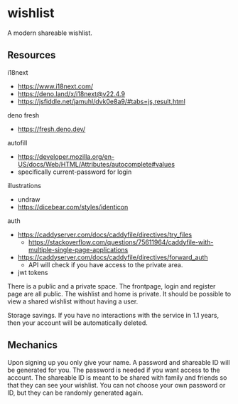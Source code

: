 # wishlist
A modern shareable wishlist.

## Resources
i18next
- https://www.i18next.com/
- https://deno.land/x/i18next@v22.4.9
- https://jsfiddle.net/jamuhl/dvk0e8a9/#tabs=js,result,html

deno fresh
- https://fresh.deno.dev/

autofill
- https://developer.mozilla.org/en-US/docs/Web/HTML/Attributes/autocomplete#values
- specifically current-password for login

illustrations
- undraw
- https://dicebear.com/styles/identicon

auth
- https://caddyserver.com/docs/caddyfile/directives/try_files
  - https://stackoverflow.com/questions/75611964/caddyfile-with-multiple-single-page-applications
- https://caddyserver.com/docs/caddyfile/directives/forward_auth
  - API will check if you have access to the private area.
- jwt tokens

There is a public and a private space. The frontpage, login and register page are all public. The wishlist and home is private. It should be possible to view a shared wishlist without having a user.

Storage savings. If you have no interactions with the service in 1.1 years, then your account will be automatically deleted.

## Mechanics
Upon signing up you only give your name. A password and shareable ID will be generated for you. The password is needed if you want access to the account. The shareable ID is meant to be shared with family and friends so that they can see your wishlist. You can not choose your own password or ID, but they can be randomly generated again.
